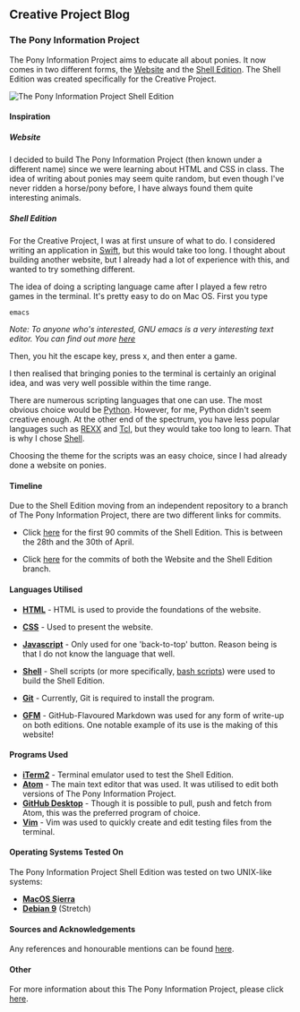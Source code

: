 ## Creative Project Blog



### The Pony Information Project

The Pony Information Project aims to educate all about ponies. It now comes in two different forms, the [Website](https://harens.github.io/ThePonyInformationProject/) and the [Shell Edition](https://github.com/harens/ThePonyInformationProject/tree/Shell-Edition). The Shell Edition was created specifically for the Creative Project.

![The Pony Information Project Shell Edition](https://github.com/harens/CreativeProject/blob/master/PonyTerminal.png)

#### Inspiration

##### Website

I decided to build The Pony Information Project (then known under a different name) since we were learning about HTML and CSS in class. The idea of writing about ponies may seem quite random, but even though I've never ridden a horse/pony before, I have always found them quite interesting animals.

##### Shell Edition

For the Creative Project, I was at first unsure of what to do. I considered writing an application in [Swift](https://swift.org), but this would take too long. I thought about building another website, but I already had a lot of experience with this, and wanted to try something different.

The idea of doing a scripting language came after I played a few retro games in the terminal. It's pretty easy to do on Mac OS. First you type

```
emacs
```
_Note: To anyone who's interested, GNU emacs is a very interesting text editor. You can find out more [here](https://www.gnu.org/software/emacs/)_

Then, you hit the escape key, press x, and then enter a game.

I then realised that bringing ponies to the terminal is certainly an original idea, and was very well possible within the time range.

There are numerous scripting languages that one can use. The most obvious choice would be [Python](https://www.python.org). However, for me, Python didn't seem creative enough. At the other end of the spectrum, you have less popular languages such as [REXX](http://www.rexxla.org) and [Tcl](https://www.tcl.tk), but they would take too long to learn. That is why I chose [Shell](https://www.shellscript.sh).

Choosing the theme for the scripts was an easy choice, since I had already done a website on ponies.

#### Timeline

Due to the Shell Edition moving from an independent repository to a branch of The Pony Information Project, there are two different links for commits.

* Click [here](https://github.com/harens/PonyInfoGuide-ShellEdition/commits/master) for the first 90 commits of the Shell Edition. This is between the 28th and the 30th of April.

* Click [here](https://github.com/harens/ThePonyInformationProject/commits/master) for the commits of both the Website and the Shell Edition branch.

#### Languages Utilised

* **[HTML](https://developer.mozilla.org/en-US/docs/Web/HTML)** - HTML is used to provide the foundations of the website.
* **[CSS](https://developer.mozilla.org/en-US/docs/Learn/CSS)** - Used to present the website.
* **[Javascript](https://developer.mozilla.org/en-US/docs/Learn/JavaScript)** - Only used for one 'back-to-top' button. Reason being is that I do not know the language that well.


* **[Shell](https://www.shellscript.sh)** - Shell scripts (or more specifically, [bash scripts](https://www.gnu.org/software/bash/)) were used to build the Shell Edition.
* **[Git](https://git-scm.com)** - Currently, Git is required to install the program.


* **[GFM](https://github.github.com/gfm/)** - GitHub-Flavoured Markdown was used for any form of write-up on both editions. One notable example of its use is the making of this website!

#### Programs Used

* **[iTerm2](https://www.iterm2.com)** - Terminal emulator used to test the Shell Edition.
* **[Atom](https://atom.io)** - The main text editor that was used. It was utilised to edit both versions of The Pony Information Project.
*  **[GitHub Desktop](https://desktop.github.com)** - Though it is possible to pull, push and fetch from Atom, this was the preferred program of choice.
* **[Vim](https://www.vim.org)** - Vim was used to quickly create and edit testing files from the terminal.

#### Operating Systems Tested On

The Pony Information Project Shell Edition was tested on two UNIX-like systems:

* **[MacOS Sierra](https://www.apple.com/lae/macos/high-sierra/)**
* **[Debian 9](https://www.debian.org)** (Stretch)

#### Sources and Acknowledgements
Any references and honourable mentions can be found [here](https://github.com/harens/ThePonyInformationProject/tree/master#contributors-and-resources).

#### Other
For more information about this The Pony Information Project, please click [here](https://github.com/harens/ThePonyInformationProject/tree/master#the-pony-information-project-).